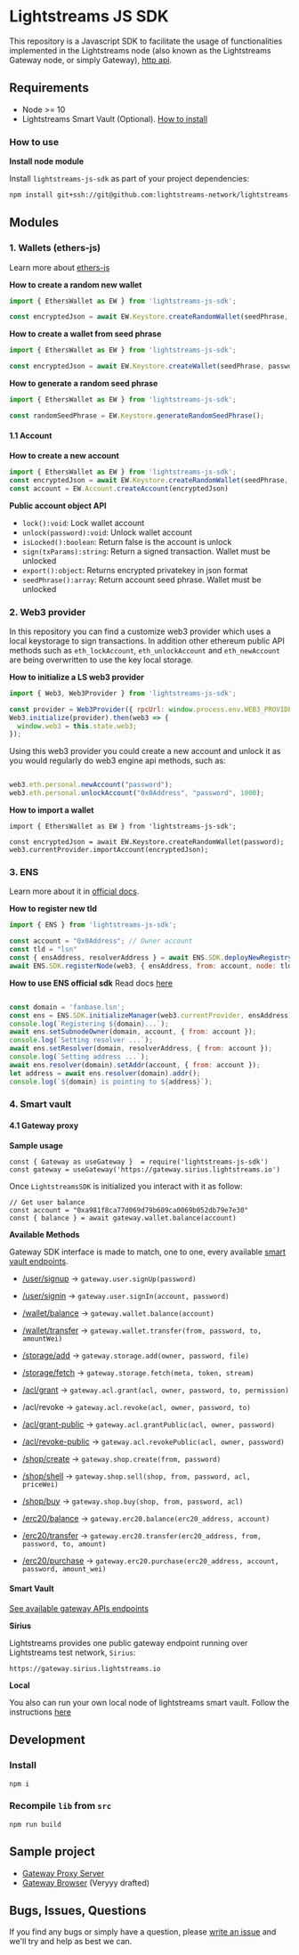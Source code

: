 # Lightstreams JS SDK

This repository is a Javascript SDK to facilitate the usage of functionalities
implemented in the Lightstreams node (also known as the Lightstreams Gateway node, or simply Gateway), [http api](https://docs.lightstreams.network/api-docs).

## Requirements
- Node >= 10
- Lightstreams Smart Vault (Optional). [How to install](https://docs.lightstreams.network/getting-started/install/)

### How to use

**Install node module**

Install `lightstreams-js-sdk` as part of your project dependencies:
```bash
npm install git+ssh://git@github.com:lightstreams-network/lightstreams-js-sdk#master --save
```

## Modules

### 1. Wallets (ethers-js)

Learn more about [ethers-js](https://docs.ethers.io/ethers.js/html/api-wallet.html#wallet)

**How to create a random new wallet**

```js
import { EthersWallet as EW } from 'lightstreams-js-sdk';

const encryptedJson = await EW.Keystore.createRandomWallet(seedPhrase, password);
```

**How to create a wallet from seed phrase**

```js
import { EthersWallet as EW } from 'lightstreams-js-sdk';

const encryptedJson = await EW.Keystore.createWallet(seedPhrase, password);
```

**How to generate a random seed phrase**

```js
import { EthersWallet as EW } from 'lightstreams-js-sdk';

const randomSeedPhrase = EW.Keystore.generateRandomSeedPhrase();
```

#### 1.1 Account

**How to create a new account**

```js
import { EthersWallet as EW } from 'lightstreams-js-sdk';
const encryptedJson = await EW.Keystore.createRandomWallet(seedPhrase, password);
const account = EW.Account.createAccount(encryptedJson)
```

**Public account object API**

- `lock():void`: Lock wallet account
- `unlock(password):void`: Unlock wallet account
- `isLocked():boolean`: Return false is the account is unlock
- `sign(txParams):string`: Return a signed transaction. Wallet must be unlocked
- `export():object`: Returns encrypted privatekey in json format
- `seedPhrase():array`: Return account seed phrase. Wallet must be unlocked

### 2. Web3 provider

In this repository you can find a customize web3 provider which uses a local
keystorage to sign transactions. In addition other ethereum public API methods
such as `eth_lockAccount`, `eth_unlockAccount` and `eth_newAccount` are being
overwritten to use the key local storage.

**How to initialize a LS web3 provider**

```js
import { Web3, Web3Provider } from 'lightstreams-js-sdk';

const provider = Web3Provider({ rpcUrl: window.process.env.WEB3_PROVIDER});
Web3.initialize(provider).then(web3 => {
  window.web3 = this.state.web3;
});
```

Using this web3 provider you could create a new account and unlock it as you would regularly do
web3 engine api methods, such as:
```js

web3.eth.personal.newAccount("password");
web3.eth.personal.unlockAccount("0x0Address", "password", 1000);
```

**How to import a wallet**

```
import { EthersWallet as EW } from 'lightstreams-js-sdk';

const encryptedJson = await EW.Keystore.createRandomWallet(password);
web3.currentProvider.importAccount(encryptedJson);
```


### 3. ENS

Learn more about it in [official docs](https://docs.ens.domains/).

**How to register new tld**
```js
import { ENS } from 'lightstreams-js-sdk';

const account = "0x0Address"; // Owner account
const tld = "lsn"
const { ensAddress, resolverAddress } = await ENS.SDK.deployNewRegistry(web3, { from: account });
await ENS.SDK.registerNode(web3, { ensAddress, from: account, node: tld});
```

**How to use ENS official sdk**
Read docs [here](https://docs.ens.domains/dapp-developer-guide/working-with-ens)

```js

const domain = 'fanbase.lsn';
const ens = ENS.SDK.initializeManager(web3.currentProvider, ensAddress);
console.log(`Registering ${domain}...`);
await ens.setSubnodeOwner(domain, account, { from: account });
console.log(`Setting resolver ...`);
await ens.setResolver(domain, resolverAddress, { from: account });
console.log(`Setting address ...`);
await ens.resolver(domain).setAddr(account, { from: account });
let address = await ens.resolver(domain).addr();
console.log(`${domain} is pointing to ${address}`);
```


### 4. Smart vault

#### 4.1 Gateway proxy

**Sample usage**
```
const { Gateway as useGateway }  = require('lightstreams-js-sdk')
const gateway = useGateway('https://gateway.sirius.lightstreams.io')
```

Once `LightstreamsSDK` is initialized you interact with it as follow:
```
// Get user balance
const account = "0xa981f8ca77d069d79b609ca0069b052db79e7e30"
const { balance } = await gateway.wallet.balance(account)
```

**Available Methods**

Gateway SDK interface is made to match, one to one, every available [smart vault endpoints](https://docs.lightstreams.network/api-docs).

- [/user/signup](https://docs.lightstreams.network/api-docs/#operation/userSignup)  ->  `gateway.user.signUp(password)`
- [/user/signin](https://docs.lightstreams.network/api-docs/#operation/userSignin)  ->  `gateway.user.signIn(account, password)`

- [/wallet/balance](https://docs.lightstreams.network/api-docs/#operation/walletBalance)    ->  `gateway.wallet.balance(account)`
- [/wallet/transfer](https://docs.lightstreams.network/api-docs/#operation/walletTransfer)  ->  `gateway.wallet.transfer(from, password, to, amountWei)`

- [/storage/add](https://docs.lightstreams.network/api-docs/#tag/Storage)   ->  `gateway.storage.add(owner, password, file)`
- [/storage/fetch](https://docs.lightstreams.network/api-docs/#operation/storageFetch)  ->  `gateway.storage.fetch(meta, token, stream)`

- [/acl/grant](https://docs.lightstreams.network/api-docs/#operation/aclGrant)  ->  `gateway.acl.grant(acl, owner, password, to, permission)`
- /acl/revoke   ->  `gateway.acl.revoke(acl, owner, password, to)`
- [/acl/grant-public](https://docs.lightstreams.network/api-docs/#operation/aclGrantPublic) ->  `gateway.acl.grantPublic(acl, owner, password)`
- [/acl/revoke-public](https://docs.lightstreams.network/api-docs/#operation/aclRevoke)    ->  `gateway.acl.revokePublic(acl, owner, password)`

- [/shop/create](https://docs.lightstreams.network/api-docs/#operation/shopCreate)  ->  `gateway.shop.create(from, password)`
- [/shop/shell](https://docs.lightstreams.network/api-docs/#operation/shopSell) ->  `gateway.shop.sell(shop, from, password, acl, priceWei)`
- [/shop/buy](https://docs.lightstreams.network/api-docs/#operation/shopBuy)    ->  `gateway.shop.buy(shop, from, password, acl)`

- [/erc20/balance](https://docs.lightstreams.network/api-docs/#operation/erc20Balance)  ->  `gateway.erc20.balance(erc20_address, account)`
- [/erc20/transfer](https://docs.lightstreams.network/api-docs/#operation/erc20Transfer)    ->  `gateway.erc20.transfer(erc20_address, from, password, to, amount)`
- [/erc20/purchase](https://docs.lightstreams.network/api-docs/#operation/erc20Purchase)    -> `gateway.erc20.purchase(erc20_address, account, password, amount_wei)`

#### Smart Vault

[See available gateway APIs endpoints](#available-gateway-apis)

**Sirius**

Lightstreams provides one public gateway endpoint running over Lightstreams test network, `Sirius`:
```
https://gateway.sirius.lightstreams.io
```

**Local**

You also can run your own local node of lightstreams smart vault. Follow the instructions [here](https://docs.lightstreams.network/getting-started/quick-start/#running-lightstreams-node)

## Development

### Install
```
npm i
```

### Recompile `lib` from `src`
```
npm run build
```

## Sample project
- [Gateway Proxy Server](https://github.com/lightstreams-network/lightstreams-js-sdk/tree/master/example/gateway-proxy)
- [Gateway Browser](https://github.com/lightstreams-network/lightstreams-js-sdk/tree/master/example/gateway-proxy) (Veryyy drafted)

## Bugs, Issues, Questions
If you find any bugs or simply have a question, please [write an issue](https://github.com/lightstreams-network/lightstreams-js-sdk/issues) and we'll try and help as best we can.

